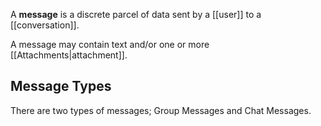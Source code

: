 A **message** is a discrete parcel of data sent by a [[user]] to a [[conversation]].

A message may contain text and/or one or more [[Attachments|attachment]].

## Message Types
There are two types of messages; Group Messages and Chat Messages.
